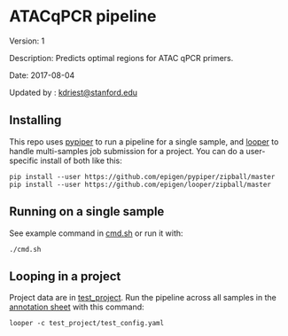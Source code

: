 # ATACqPCR pipeline

Version: 1

Description: Predicts optimal regions for ATAC qPCR primers.

Date: 2017-08-04

Updated by : kdriest@stanford.edu

## Installing

This repo uses [pypiper](https://github.com/epigen/pypiper) to run a pipeline for a single sample, and [looper](https://github.com/epigen/looper) to handle multi-samples job submission for a project. You can do a user-specific install of both like this:

```
pip install --user https://github.com/epigen/pypiper/zipball/master
pip install --user https://github.com/epigen/looper/zipball/master
```

## Running on a single sample

See example command in [cmd.sh](cmd.sh) or run it with:

```
./cmd.sh
```

## Looping in a project

Project data are in [test_project](test_project). Run the pipeline across all samples in the [annotation sheet](test_project/test_annotation.csv) with this command:

```
looper -c test_project/test_config.yaml
```
